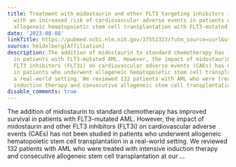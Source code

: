 ```yaml
---
title: Treatment with midostaurin and other FLT3 targeting inhibitors is associated
  with an increased risk of cardiovascular adverse events in patients who underwent
  allogeneic hematopoietic stem cell transplantation with FLT3-mutated AML
date: '2023-08-08'
linkTitle: https://pubmed.ncbi.nlm.nih.gov/37552323/?utm_source=curl&utm_medium=rss&utm_campaign=pubmed-2&utm_content=1FakS-2QOkCT8HsMOQP1bCRQ4YzyumYOmxmF0moLsQ3dFB1E9V&fc=20220326224207&ff=20230809180842&v=2.17.9.post6+86293ac
source: heidelberg[Affiliation]
description: The addition of midostaurin to standard chemotherapy has improved survival
  in patients with FLT3-mutated AML. However, the impact of midostaurin and other
  FLT3 inhibitors (FLT3i) on cardiovascular adverse events (CAEs) has not been studied
  in patients who underwent allogeneic hematopoietic stem cell transplantation in
  a real-world setting. We reviewed 132 patients with AML who were treated with intensive
  induction therapy and consecutive allogeneic stem cell transplantation at our ...
disable_comments: true
---
```

The addition of midostaurin to standard chemotherapy has improved survival in patients with FLT3-mutated AML. However, the impact of midostaurin and other FLT3 inhibitors (FLT3i) on cardiovascular adverse events (CAEs) has not been studied in patients who underwent allogeneic hematopoietic stem cell transplantation in a real-world setting. We reviewed 132 patients with AML who were treated with intensive induction therapy and consecutive allogeneic stem cell transplantation at our ...